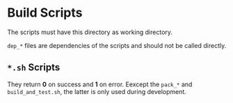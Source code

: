 # Build Scripts

The scripts must have this directory as working directory.

`dep_*` files are dependencies of the scripts and should not be called directly.



## `*.sh` Scripts

They return __0__ on success and __1__ on error.
Eexcept the `pack_*` and `build_and_test.sh`, the latter is only used during development.
